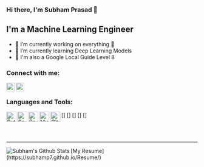 ### Hi there, I'm Subham Prasad 👋

## I'm a Machine Learning Engineer
- 🔭 I’m currently working on everything 🤣
- 🌱 I’m currently learning Deep Learning Models
- 👯 I'm also a Google Local Guide Level 8

### Connect with me:

[<img align="left" alt="Subham | LinkedIn" width="22px" src="https://image.flaticon.com/icons/png/512/174/174857.png" />](https://www.linkedin.com/in/subhamp7/)
[<img align="left" alt="Subham | Kaggle" width="22px" src="https://cdn4.iconfinder.com/data/icons/logos-and-brands/512/189_Kaggle_logo_logos-512.png" />](https://www.kaggle.com/subhamp7)

<br />

### Languages and Tools:


[<img align="left" alt="Python" width="26px" src="https://upload.wikimedia.org/wikipedia/commons/thumb/c/c3/Python-logo-notext.svg/1200px-Python-logo-notext.svg.png" />]
[<img align="left" alt="Spyder" width="26px" src="https://upload.wikimedia.org/wikipedia/commons/thumb/archive/7/7e/20180730220810%21Spyder_logo.svg/120px-Spyder_logo.svg.png" />]
[<img align="left" alt="Postman" width="26px" src="https://user-images.githubusercontent.com/2676579/34940598-17cc20f0-f9be-11e7-8c6d-f0190d502d64.png" />]
[<img align="left" alt="MySql" width="26px" src="https://encrypted-tbn0.gstatic.com/images?q=tbn%3AANd9GcRKXqbmvHjl6MSLnv2AiFzzonr6E0UZZjE97A&usqp=CAU" />]
[<img align="left" alt="Github" width="26px" src="https://image.flaticon.com/icons/png/512/25/25231.png" />]

<br />
<br />

---


<img align="left" alt="Subham's Github Stats" src="https://github-readme-stats.vercel.app/api?username=Subhamp7&show_icons=true&hide_border=true" />
[My Resume](https://subhamp7.github.io/Resume/)


